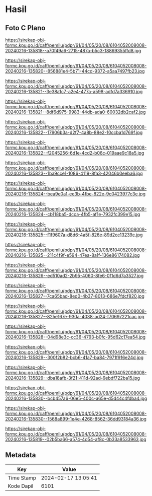 # Hasil

## Foto C Plano

https://sirekap-obj-formc.kpu.go.id/caff/pemilu/pdpr/61/04/05/20/08/6104052008008-20240216-135818--a70f49a6-2715-487a-b5c3-18869355ffd8.jpg

https://sirekap-obj-formc.kpu.go.id/caff/pemilu/pdpr/61/04/05/20/08/6104052008008-20240216-135820--856881e4-5b71-44cd-9372-a5aa7497fb23.jpg

https://sirekap-obj-formc.kpu.go.id/caff/pemilu/pdpr/61/04/05/20/08/6104052008008-20240216-135821--3e38a1c7-a2e4-477a-a598-adfd7a336910.jpg

https://sirekap-obj-formc.kpu.go.id/caff/pemilu/pdpr/61/04/05/20/08/6104052008008-20240216-135821--8df6d975-9983-44db-ada0-60032db2caf2.jpg

https://sirekap-obj-formc.kpu.go.id/caff/pemilu/pdpr/61/04/05/20/08/6104052008008-20240216-135822--17906b3a-d2f7-4a8b-88e2-10ccba1d769f.jpg

https://sirekap-obj-formc.kpu.go.id/caff/pemilu/pdpr/61/04/05/20/08/6104052008008-20240216-135822--f2045256-6d1e-4cd2-b06c-019aae9c18a5.jpg

https://sirekap-obj-formc.kpu.go.id/caff/pemilu/pdpr/61/04/05/20/08/6104052008008-20240216-135823--1ba9cce1-1086-4119-8fa3-42046b0eeba6.jpg

https://sirekap-obj-formc.kpu.go.id/caff/pemilu/pdpr/61/04/05/20/08/6104052008008-20240216-135824--bea9e0a1-ee3b-4fbe-822e-9c0423977c3e.jpg

https://sirekap-obj-formc.kpu.go.id/caff/pemilu/pdpr/61/04/05/20/08/6104052008008-20240216-135824--cb118ba5-dcca-4fb5-af1e-7932fc399e15.jpg

https://sirekap-obj-formc.kpu.go.id/caff/pemilu/pdpr/61/04/05/20/08/6104052008008-20240216-135825--f1f9607a-d8d6-4a5f-826e-89d2cc13239c.jpg

https://sirekap-obj-formc.kpu.go.id/caff/pemilu/pdpr/61/04/05/20/08/6104052008008-20240216-135825--211c4f9f-e594-47ea-8a1f-136e86174082.jpg

https://sirekap-obj-formc.kpu.go.id/caff/pemilu/pdpr/61/04/05/20/08/6104052008008-20240216-135826--ed510ad2-2b95-4060-8fe6-0f1d6d7a3527.jpg

https://sirekap-obj-formc.kpu.go.id/caff/pemilu/pdpr/61/04/05/20/08/6104052008008-20240216-135827--7ca65bad-8ed0-4b37-8013-686e7fdcf820.jpg

https://sirekap-obj-formc.kpu.go.id/caff/pemilu/pdpr/61/04/05/20/08/6104052008008-20240216-135827--825e167e-930a-4038-ad24-f70697221cac.jpg

https://sirekap-obj-formc.kpu.go.id/caff/pemilu/pdpr/61/04/05/20/08/6104052008008-20240216-135828--04d98e3c-cc36-4793-b0fc-95d62c17ea54.jpg

https://sirekap-obj-formc.kpu.go.id/caff/pemilu/pdpr/61/04/05/20/08/6104052008008-20240216-135829--300f2b82-bcb6-41a7-ba84-7971f916e24d.jpg

https://sirekap-obj-formc.kpu.go.id/caff/pemilu/pdpr/61/04/05/20/08/6104052008008-20240216-135829--dba18afb-3f21-411d-92ad-9ebdf722ba15.jpg

https://sirekap-obj-formc.kpu.go.id/caff/pemilu/pdpr/61/04/05/20/08/6104052008008-20240216-135830--bcb457a6-06e5-400c-a65e-d5d44c4fdba4.jpg

https://sirekap-obj-formc.kpu.go.id/caff/pemilu/pdpr/61/04/05/20/08/6104052008008-20240216-135830--1568a899-1e4e-4268-8562-36dd93184a36.jpg

https://sirekap-obj-formc.kpu.go.id/caff/pemilu/pdpr/61/04/05/20/08/6104052008008-20240216-135819--02b5ba66-a574-4d54-af8c-0b33a8533963.jpg


## Metadata

| Key        | Value               |
| ---------- | ------------------- |
| Time Stamp | 2024-02-17 13:05:41 |
| Kode Dapil | 6101                |



